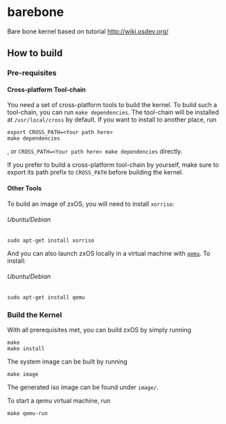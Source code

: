 # barebone
Bare bone kernel based on tutorial http://wiki.osdev.org/

## How to build
### Pre-requisites
#### Cross-platform Tool-chain
You need a set of cross-platform tools to build the kernel. To build such a tool-chain, you can run `make dependencies`. The tool-chain will be installed at `/usr/local/cross` by default. If you want to install to another place, run
```
export CROSS_PATH=<Your path here>
make dependencies
```
, or `CROSS_PATH=<Your path here> make dependencies` directly.

If you prefer to build a cross-platform tool-chain by yourself, make sure to export its path prefix to `CROSS_PATH` before building the kernel.
#### Other Tools
To build an image of zxOS, you will need to install `xorriso`:
###### Ubuntu/Debian
```
sudo apt-get install xorriso
```
<!-- TODO: commands for other systems -->
And you can also launch zxOS locally in a virtual machine with [`qemu`](https://www.qemu.org/). To install:
###### Ubuntu/Debian
```
sudo apt-get install qemu
```
<!-- TODO: commands for other systems -->
### Build the Kernel
With all prerequisites met, you can build zxOS by simply running
```
make
make install
```
The system image can be built by running
```
make image
```
The generated iso image can be found under `image/`.

To start a qemu virtual machine, run
```
make qemu-run
```
